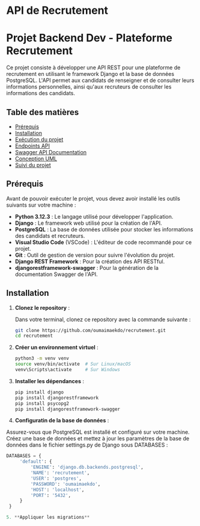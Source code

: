 # API de Recrutement

# Projet Backend Dev - Plateforme Recrutement

Ce projet consiste à développer une API REST pour une plateforme de recrutement en utilisant le framework Django et la base de données PostgreSQL. L'API permet aux candidats de renseigner et de consulter leurs informations personnelles, ainsi qu'aux recruteurs de consulter les informations des candidats.

## Table des matières
- [Prérequis](#prérequis)
- [Installation](#installation)
- [Exécution du projet](#exécution-du-projet)
- [Endpoints API](#endpoints-api)
- [Swagger API Documentation](#swagger-api-documentation)
- [Conception UML](#conception-uml)
- [Suivi du projet](#suivi-du-projet)

## Prérequis

Avant de pouvoir exécuter le projet, vous devez avoir installé les outils suivants sur votre machine :

- **Python 3.12.3** : Le langage utilisé pour développer l'application.
- **Django** : Le framework web utilisé pour la création de l'API.
- **PostgreSQL** : La base de données utilisée pour stocker les informations des candidats et recruteurs.
- **Visual Studio Code** (VSCode) : L'éditeur de code recommandé pour ce projet.
- **Git** : Outil de gestion de version pour suivre l'évolution du projet.
- **Django REST Framework** : Pour la création des API RESTful.
- **djangorestframework-swagger** : Pour la génération de la documentation Swagger de l'API.

## Installation

1. **Clonez le repository** :

   Dans votre terminal, clonez ce repository avec la commande suivante :

   ```bash
   git clone https://github.com/oumaimaekdo/recrutement.git
   cd recrutement

2. **Créer un environnement virtuel** :

   ```bash
   python3 -m venv venv
   source venv/bin/activate  # Sur Linux/macOS
   venv\Scripts\activate     # Sur Windows

3. **Installer les dépendances** :   

   ```bash
   pip install django
   pip install djangorestframework
   pip install psycopg2  
   pip install djangorestframework-swagger

4. **Configuratin de la base de données** :  

Assurez-vous que PostgreSQL est installé et configuré sur votre machine. Créez une base de données et mettez à jour les paramètres de la base de données dans le fichier settings.py de Django sous DATABASES :  

   ```python
   DATABASES = {
        'default': {
            'ENGINE': 'django.db.backends.postgresql',
            'NAME': 'recrutement',
            'USER': 'postgres',
            'PASSWORD': 'oumaimaekdo',
            'HOST': 'localhost',
            'PORT': '5432',
        }
    }

5. **Appliquer les migrations**
